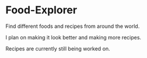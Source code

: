 # Food-Explorer
Find different foods and recipes from around the world.

I plan on making it look better and making more recipes.

Recipes are currently still being worked on.
